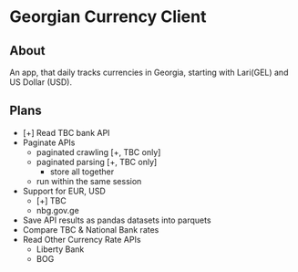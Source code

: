 # Georgian Currency Client

## About

An app, that daily tracks currencies in Georgia, starting with Lari(GEL) and US Dollar (USD).

## Plans

* [+] Read TBC bank API
* Paginate APIs
    * paginated crawling [+, TBC only]
    * paginated parsing [+, TBC only]
        * store all together
    * run within the same session
* Support for EUR, USD
    * [+] TBC
    * nbg.gov.ge
* Save API results as pandas datasets into parquets 
* Compare TBC & National Bank rates
* Read Other Currency Rate APIs 
    * Liberty Bank
    * BOG